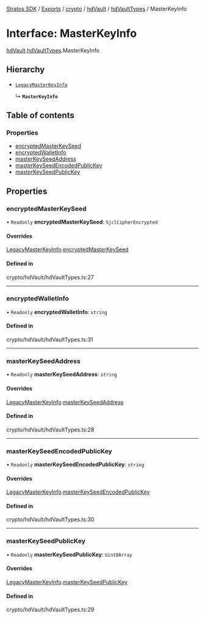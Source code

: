 [Stratos SDK](../README.md) / [Exports](../modules.md) / [crypto](../modules/crypto.md) / [hdVault](../modules/crypto.hdVault.md) / [hdVaultTypes](../modules/crypto.hdVault.hdVaultTypes.md) / MasterKeyInfo

# Interface: MasterKeyInfo

[hdVault](../modules/crypto.hdVault.md).[hdVaultTypes](../modules/crypto.hdVault.hdVaultTypes.md).MasterKeyInfo

## Hierarchy

- [`LegacyMasterKeyInfo`](crypto.hdVault.hdVaultTypes.LegacyMasterKeyInfo.md)

  ↳ **`MasterKeyInfo`**

## Table of contents

### Properties

- [encryptedMasterKeySeed](crypto.hdVault.hdVaultTypes.MasterKeyInfo.md#encryptedmasterkeyseed)
- [encryptedWalletInfo](crypto.hdVault.hdVaultTypes.MasterKeyInfo.md#encryptedwalletinfo)
- [masterKeySeedAddress](crypto.hdVault.hdVaultTypes.MasterKeyInfo.md#masterkeyseedaddress)
- [masterKeySeedEncodedPublicKey](crypto.hdVault.hdVaultTypes.MasterKeyInfo.md#masterkeyseedencodedpublickey)
- [masterKeySeedPublicKey](crypto.hdVault.hdVaultTypes.MasterKeyInfo.md#masterkeyseedpublickey)

## Properties

### encryptedMasterKeySeed

• `Readonly` **encryptedMasterKeySeed**: `SjclCipherEncrypted`

#### Overrides

[LegacyMasterKeyInfo](crypto.hdVault.hdVaultTypes.LegacyMasterKeyInfo.md).[encryptedMasterKeySeed](crypto.hdVault.hdVaultTypes.LegacyMasterKeyInfo.md#encryptedmasterkeyseed)

#### Defined in

crypto/hdVault/hdVaultTypes.ts:27

___

### encryptedWalletInfo

• `Readonly` **encryptedWalletInfo**: `string`

#### Defined in

crypto/hdVault/hdVaultTypes.ts:31

___

### masterKeySeedAddress

• `Readonly` **masterKeySeedAddress**: `string`

#### Overrides

[LegacyMasterKeyInfo](crypto.hdVault.hdVaultTypes.LegacyMasterKeyInfo.md).[masterKeySeedAddress](crypto.hdVault.hdVaultTypes.LegacyMasterKeyInfo.md#masterkeyseedaddress)

#### Defined in

crypto/hdVault/hdVaultTypes.ts:28

___

### masterKeySeedEncodedPublicKey

• `Readonly` **masterKeySeedEncodedPublicKey**: `string`

#### Overrides

[LegacyMasterKeyInfo](crypto.hdVault.hdVaultTypes.LegacyMasterKeyInfo.md).[masterKeySeedEncodedPublicKey](crypto.hdVault.hdVaultTypes.LegacyMasterKeyInfo.md#masterkeyseedencodedpublickey)

#### Defined in

crypto/hdVault/hdVaultTypes.ts:30

___

### masterKeySeedPublicKey

• `Readonly` **masterKeySeedPublicKey**: `Uint8Array`

#### Overrides

[LegacyMasterKeyInfo](crypto.hdVault.hdVaultTypes.LegacyMasterKeyInfo.md).[masterKeySeedPublicKey](crypto.hdVault.hdVaultTypes.LegacyMasterKeyInfo.md#masterkeyseedpublickey)

#### Defined in

crypto/hdVault/hdVaultTypes.ts:29

